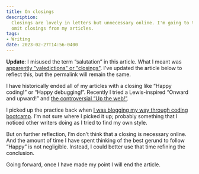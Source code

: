 ```yaml
---
title: On closings
description:
  Closings are lovely in letters but unnecessary online. I'm going to try to
  omit closings from my articles.
tags:
- Writing
date: 2023-02-27T14:56-0400
---
```


**Update**: I misused the term “salutation” in this article. What I meant was
[apparently "valedictions" or "closings"](https://english.stackexchange.com/questions/51792/what-term-is-used-for-the-closing-of-a-letter).
I've updated the article below to reflect this, but the permalink will remain
the same.

I have historically ended all of my articles with a closing like “Happy coding!”
or “Happy debugging!”. Recently I tried a Lewis-inspired “Onward and upward!”
and [the controversial “Up the web!”](/notes/49).

I picked up the practice back when
[I was blogging my way through coding bootcamp](https://medium.com/@seanmcp/js-basics-functions-23637174f4f).
I’m not sure where I picked it up; probably something that I noticed other
writers doing as I tried to find my own style.

But on further reflection, I’m don’t think that a closing is necessary online.
And the amount of time I have spent thinking of the best gerund to follow
“Happy” is not negligible. Instead, I could better use that time refining the
conclusion.

Going forward, once I have made my point I will end the article.
